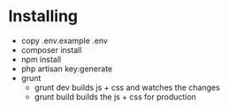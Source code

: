 # Installing
- copy .env.example .env
- composer install
- npm install
- php artisan key:generate
- grunt
    - grunt dev builds js + css and watches the changes
    - grunt build builds the js + css for production